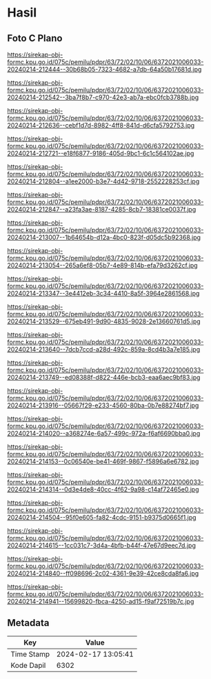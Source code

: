 # Hasil

## Foto C Plano

https://sirekap-obj-formc.kpu.go.id/075c/pemilu/pdpr/63/72/02/10/06/6372021006033-20240214-212444--30b68b05-7323-4682-a7db-64a50b17681d.jpg

https://sirekap-obj-formc.kpu.go.id/075c/pemilu/pdpr/63/72/02/10/06/6372021006033-20240214-212542--3ba7f8b7-c970-42e3-ab7a-ebc0fcb3788b.jpg

https://sirekap-obj-formc.kpu.go.id/075c/pemilu/pdpr/63/72/02/10/06/6372021006033-20240214-212636--cebf1d7d-8982-4ff8-841d-d6cfa5792753.jpg

https://sirekap-obj-formc.kpu.go.id/075c/pemilu/pdpr/63/72/02/10/06/6372021006033-20240214-212721--e18f6877-9186-405d-9bc1-6c1c564102ae.jpg

https://sirekap-obj-formc.kpu.go.id/075c/pemilu/pdpr/63/72/02/10/06/6372021006033-20240214-212804--a1ee2000-b3e7-4d42-9718-2552228253cf.jpg

https://sirekap-obj-formc.kpu.go.id/075c/pemilu/pdpr/63/72/02/10/06/6372021006033-20240214-212847--a23fa3ae-8187-4285-8cb7-18381ce0037f.jpg

https://sirekap-obj-formc.kpu.go.id/075c/pemilu/pdpr/63/72/02/10/06/6372021006033-20240214-213007--1b64654b-d12a-4bc0-823f-d05dc5b92368.jpg

https://sirekap-obj-formc.kpu.go.id/075c/pemilu/pdpr/63/72/02/10/06/6372021006033-20240214-213054--265a6ef8-05b7-4e89-814b-efa79d3262cf.jpg

https://sirekap-obj-formc.kpu.go.id/075c/pemilu/pdpr/63/72/02/10/06/6372021006033-20240214-213347--3e4412eb-3c34-4410-8a5f-3964e2861568.jpg

https://sirekap-obj-formc.kpu.go.id/075c/pemilu/pdpr/63/72/02/10/06/6372021006033-20240214-213529--675eb491-9d90-4835-9028-2e13660761d5.jpg

https://sirekap-obj-formc.kpu.go.id/075c/pemilu/pdpr/63/72/02/10/06/6372021006033-20240214-213640--7dcb7ccd-a28d-492c-859a-8cd4b3a7e185.jpg

https://sirekap-obj-formc.kpu.go.id/075c/pemilu/pdpr/63/72/02/10/06/6372021006033-20240214-213749--ed08388f-d822-446e-bcb3-eaa6aec9bf83.jpg

https://sirekap-obj-formc.kpu.go.id/075c/pemilu/pdpr/63/72/02/10/06/6372021006033-20240214-213916--05667f29-e233-4560-80ba-0b7e88274bf7.jpg

https://sirekap-obj-formc.kpu.go.id/075c/pemilu/pdpr/63/72/02/10/06/6372021006033-20240214-214020--a368274e-6a57-499c-972a-f6af6690bba0.jpg

https://sirekap-obj-formc.kpu.go.id/075c/pemilu/pdpr/63/72/02/10/06/6372021006033-20240214-214153--0c06540e-be41-469f-9867-f5896a6e6782.jpg

https://sirekap-obj-formc.kpu.go.id/075c/pemilu/pdpr/63/72/02/10/06/6372021006033-20240214-214314--0d3e4de8-40cc-4f62-9a98-c14af72465e0.jpg

https://sirekap-obj-formc.kpu.go.id/075c/pemilu/pdpr/63/72/02/10/06/6372021006033-20240214-214504--95f0e605-fa82-4cdc-9151-b9375d0665f1.jpg

https://sirekap-obj-formc.kpu.go.id/075c/pemilu/pdpr/63/72/02/10/06/6372021006033-20240214-214615--1cc031c7-3d4a-4bfb-b44f-47e67d9eec7d.jpg

https://sirekap-obj-formc.kpu.go.id/075c/pemilu/pdpr/63/72/02/10/06/6372021006033-20240214-214840--ff098696-2c02-4361-9e39-42ce8cda8fa6.jpg

https://sirekap-obj-formc.kpu.go.id/075c/pemilu/pdpr/63/72/02/10/06/6372021006033-20240214-214941--15699820-fbca-4250-ad15-f9af72519b7c.jpg


## Metadata

| Key        | Value               |
| ---------- | ------------------- |
| Time Stamp | 2024-02-17 13:05:41 |
| Kode Dapil | 6302                |



